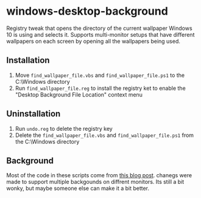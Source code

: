 # windows-desktop-background

Registry tweak that opens the directory of the current wallpaper Windows 10 is using and selects it. Supports multi-monitor setups that have different wallpapers on each screen by opening all the wallpapers being used.

## Installation

1. Move `find_wallpaper_file.vbs` and `find_wallpaper_file.ps1` to the C:\Windows directory
2. Run `find_wallpaper_file.reg` to install the registry ket to enable the "Desktop Background File Location" context menu

## Uninstallation

1. Run `undo.reg` to delete the registry key
2. Delete the `find_wallpaper_file.vbs` and `find_wallpaper_file.ps1` from the C:\Windows directory

## Background

Most of the code in these scripts come from [this blog post](https://confidentialfiles.wordpress.com/2013/12/09/finding-wallpaper-location-in-windows-7-and-windows-8/). chanegs were made to support multiple backgounds on diffrent monitors. Its still a bit wonky, but maybe someone else can make it a bit better.

